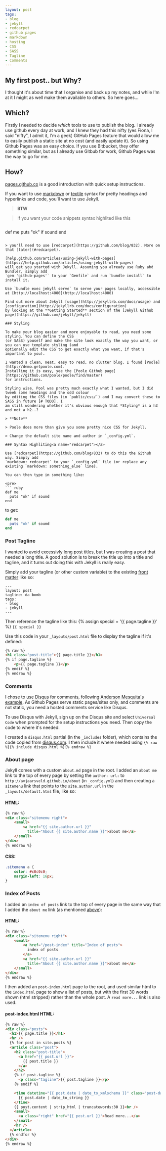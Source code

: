 ```yaml
---
layout: post
tags:
- blog
- jekyll
- redcarpet
- github pages
- markdown
- hosting
- CSS
- SASS
- Tagline
- Comments
---
```


## My first post.. but Why?

I thought it's about time that I organise and back up my notes, and while I'm at it I might as
well make them available to others. So here goes...

## Which?

Firstly I needed to decide *which* tools to use to publish the blog. I already use github every day at
work, and I knew they had this nifty (yes Fiona, I said "nifty",
I admit it, I'm a geek) GitHub Pages feature that would allow me to easily publish a static site at
no cost (and easily update it). So using Github Pages was an easy choice. If you use Bitbucket, they
offer something similar, but as I already use Gitbub for work, Github Pages was the way to go for me.

## How?

[pages.github.co](http://pages.github.com) is a good introduction with quick setup instructions.

If you want to use [markdown](https://daringfireball.net/projects/markdown/syntax) or
[textile](http://txstyle.org) syntax for pretty headings and hyperlinks and code,
you'll want to use Jekyll.

> **BTW**

> If you want your code snippets syntax highlited like this

> ``` ruby
def me
  puts "ok" if sound
end
```

> you'll need to use [redcarpet](https://github.com/blog/832). More on that [later](#redcarpet).

[help.github.com/articles/using-jekyll-with-pages](https://help.github.com/articles/using-jekyll-with-pages)
will get you started with Jekyll. Assuming you already use Ruby abd Bundler, simply add
`gem 'github-pages'` to your `Gemfile` and run `bundle install` to install it.

Use `bundle exec jekyll serve` to serve your pages locally, accessible at [http://localhost:4000](http://localhost:4000)

Find out more about Jekyll [usage](http://jekyllrb.com/docs/usage) and [configuration](http://jekyllrb.com/docs/configuration)
by looking at the **Getting Started** section of the [Jekyll Github page](https://github.com/jekyll/jekyll)

### Styling

To make your blog easier and more enjoyable to read, you need some styling. You can define the CSS
(or SASS) youself and make the site look exactly the way you want, or you can use template styling (and
optionally edit the CSS to get exactly what you want, if that's important to you).

I wanted a clean, neat, easy to read, no clutter blog. I found [Poole](http://demo.getpoole.com).
Installing it is easy, see the [Poole Github page](https://github.com/poole/poole/find/master)
for instructions.

Styling wise, Pool was pretty much exactly what I wanted, but I did tweek some headings and the odd colour
by editing the CSS files (in `public/css/`) and I may convert these to SASS in future [# TODO]. I
am still wondering whether it's obvious enough that *Styling* is a h3 and not a h2..?

> **Note**

> Poole does more than give you some pretty nice CSS for Jekyll.

> Change the default site name and author in `_config.yml`.

### Syntax Highliting<a name="redcarpet"></a>

Use [redcarpet](https://github.com/blog/832) to do this the Github way. Simply add
`markdown: redcarpet` to your `_config.yml` file (or replace any existing `markdown: something_else` line).

You can then type in something like:

<pre>
``` ruby
def me
  puts "ok" if sound
end
```
</pre>

to get:

``` ruby
def me
  puts "ok" if sound
end
```

### Post Tagline

I wanted to avoid excessivly long post titles, but I was creating a post that needed a long title. A
good solution is to break the title up into a title and tagline, and it turns out doing this with
Jekyll is really easy.

Simply add your tagline (or other custom variable) to the existing 
[front matter](http://jekyllrb.com/docs/frontmatter) like so:

```
---
layout: post
tagline: da bomb
tags:
- blog
- jekyll
---
```
Then reference the tagline like this: {% assign special = '{{ page.tagline }}' %} `{{ special }}`

Use this code in your `_layouts/post.html` file to display the tagline if it's defined:

``` html
{% raw %}
<h1 class="post-title">{{ page.title }}</h1>
{% if page.tagline %}
	<p>{{ page.tagline }}</p>
{% endif %}
{% endraw %}
```

### Comments

I chose to use [Disqus](https://disqus.com) for comments, following
[Anderson Mesquita's example](https://github.com/andersonvom/andersonvom.github.io/blob/master/_includes/disqus.html).
As Github Pages serve static pages/sites
only, and comments are not static, you need a hosted comments service like Disqus.

To use Disqus with Jekyll, sign up on the Disqus site and select `Universal Code` when prompted for
the setup instructions you need. Then copy the code to where it's needed.

I created a `disqus.html` partial (in the `_includes` folder), which contains the code copied from
[disqus.com](https://disqus.com). I then include it where needed using
`{% raw %}{% include disqus.html %}{% endraw %}`

### About page<a name="about"></a>

Jekyll comes with a custom `about.md` page in the root. I added an `about me` link to the top of
every page by setting the `author: url:` to `http://avjaarsveld.github.io/about` (in `_config.yml`) 
and then creating
a `sitemenu` link that points to the `site.author.url` in the `_layouts/default.html` file, like so:

#### HTML:
``` html
{% raw %}
<div class="sitemenu right">
	<small>
		<a href="{{ site.author.url }}"
		  title="About {{ site.author.name }}">about me</a>
	</small>
</div>
{% endraw %}
```

#### CSS:
``` css
.sitemenu a {
	color: #c0c0c0;
	margin-left: 16px;
}
```

### Index of Posts

I added an `index of posts` link to the top of every page in the same way that I added the `about me`
link (as mentioned [above](#about)):

#### HTML:
``` html
{% raw %}
<div class="sitemenu right">
	<small>
		<a href="/post-index" title="Index of posts">
		  index of posts
		</a>
		<a href="{{ site.author.url }}"
		  title="About {{ site.author.name }}">about me</a>
	</small>
</div>
{% endraw %}
```

I then added an `post-index.html` page to the root, and used similar html to the `index.html` page
to show a list of posts, but with the first 30 words shown (html stripped) rather than the whole post.
A `read more...` link is also used.

#### post-index.html HTML:
``` html
{% raw %}
<div class="posts">
  <h1>{{ page.title }}</h1>
  <hr />
  {% for post in site.posts %}
  <article class="post">
    <h2 class="post-title">
      <a href="{{ post.url }}">
        {{ post.title }}
      </a>
    </h2>
    {% if post.tagline %}
      <p class="tagline">{{ post.tagline }}</p>
    {% endif %}

    <time datetime="{{ post.date | date_to_xmlschema }}" class="post-date">
      {{ post.date | date_to_string }}
    </time>
    {{ post.content | strip_html | truncatewords:30 }}<br />
    <small>
      <a class="right" href="{{ post.url }}">Read more...</a>
    </small>
    <hr />
  </article>
  {% endfor %}
</div>
{% endraw %}
```
